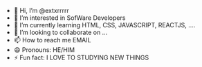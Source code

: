 - 👋 Hi, I’m @extxrrrrr
- 👀 I’m interested in SofWare Developers
- 🌱 I’m currently learning HTML, CSS, JAVASCRIPT, REACTJS, ....
- 💞️ I’m looking to collaborate on ...
- 📫 How to reach me EMAIL
- 😄 Pronouns: HE/HIM
- ⚡ Fun fact: I LOVE TO STUDYING NEW THINGS

<!---
extxrrrrr/extxrrrrr is a ✨ special ✨ repository because its `README.md` (this file) appears on your GitHub profile.
You can click the Preview link to take a look at your changes.
--->
